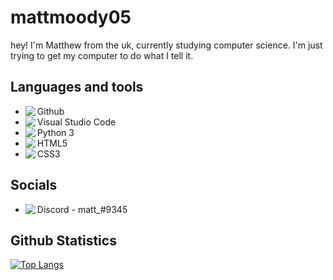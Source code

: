 <h1>
    mattmoody05
</h1>
<p>
   hey! I'm Matthew from the uk, currently studying computer science. I'm just trying to get my computer to do what I tell it. 
</p>
<h2>
    Languages and tools
</h2>
<p>    
    <ul>
        <li><img align="left" src="https://img.icons8.com/dusk/24/000000/github.png"/>Github</li>
        <li><img align="left" src="https://img.icons8.com/dusk/24/000000/visual-studio-code-2019.png"/>Visual Studio Code</li>
        <li><img align="left" src="https://img.icons8.com/dusk/24/000000/python.png"/>Python 3</li>
        <li><img align="left" src="https://img.icons8.com/dusk/24/000000/html-5.png"/>HTML5</li>
        <li><img align="left" src="https://img.icons8.com/dusk/24/000000/css3.png"/>CSS3</li>
    </ul>
</p>
<h2>
    Socials
</h2>
<p>
    <ul>
        <li><img align="left" src="https://img.icons8.com/dusk/24/000000/discord-logo.png"/>Discord - matt_#9345</li>
    </ul>
</p>
<h2>
    Github Statistics
</h2>

[![Top Langs](https://github-readme-stats.vercel.app/api/top-langs/?username=mattmoody05&)](https://github.com/anuraghazra/github-readme-stats)
